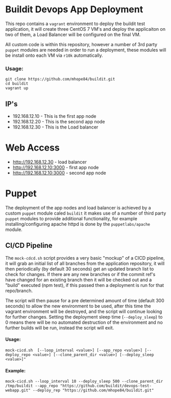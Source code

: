 # Buildit Devops App Deployment

This repo contains a `vagrant` environment to deploy the buildit test application, it will create three CentOS 7 VM's and deploy the applicaiton on two of them, a Load Balancer will be configured on the final VM.

All custom code is within this repository, however a number of 3rd party `puppet` modules are needed in order to run a deployment, these modules will be install onto each VM via `r10k` automatically.

### Usage:
    git clone https://github.com/mhope84/buildit.git
    cd buildit
    vagrant up

## IP's
* 192.168.12.10 - This is the first app node
* 192.168.12.20 - This is the second app node
* 192.168.12.30 - This is the Load balancer

# Web Access
* http://192.168.12.30 - load balancer
* http://192.168.12.10:3000 - first app node
* http://192.168.12.10:3000 - second app node

# Puppet

The deployment of the app nodes and load balancer is achieved by a custom `puppet` module caled `buildit` it makes use of a number of third party `puppet` modules to provide additional functionality, for example installing/configuring apache httpd is done by the `puppetlabs/apache` module.

## CI/CD Pipeline

The `mock-cdcd.sh` script provides a very basic "mockup" of a CICD pipeline, it will grab an initial list of all branches from the application repository, it will then periodically (by default 30 seconds) get an updated branch list to check for changes.   If there are any new branches or if the commit ref's have changed for an existing branch then it will be checked out and a "build" executed (npm test), if this passed then a deployment is run for that repo/branch.

The script will then pause for a pre determined amount of time (default 300 seconds) to allow the new environment to be used, after this time the vagrant environment will be destroyed, and the script will continue looking for further changes.  Setting the deployment sleep time (`--deploy_sleep`) to 0 means there will be no automated destruction of the environment and no further builds will be run, instead the script will exit.

#### Usage: 
    mock-cicd.sh  [--loop_interval <value>] [--app_repo <value>] [--deploy_repo <value>] [--clone_parent_dir <value>] [--deploy_sleep <value>]"

#### Example:
    mock-cicd.sh --loop_interval 10 --deploy_sleep 500 --clone_parent_dir /tmp/buildit --app_repo "https://github.com/buildit/devops-test-webapp.git" --deploy_rep "https://github.com/mhope84/buildit.git"
